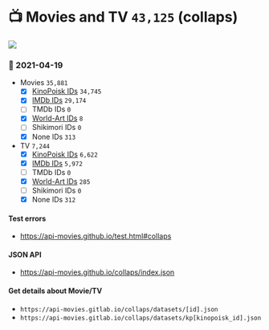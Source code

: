 # :tv: Movies and TV `43,125` (collaps)

<a href="https://API-Movies.github.io"><img src="https://API-Movies.github.io/banner.png?cache"></a>

### :date: 2021-04-19
- Movies `35,881`
  - [x] <a href="https://API-Movies.github.io/collaps/movie_kinopoisk_ids.json">KinoPoisk IDs</a> `34,745`
  - [x] <a href="https://API-Movies.github.io/collaps/movie_imdb_ids.json">IMDb IDs</a> `29,174`
  - [ ] TMDb IDs `0`
  - [x] <a href="https://API-Movies.github.io/collaps/movie_world_art_ids.json">World-Art IDs</a> `8`
  - [ ] Shikimori IDs `0`
  - [x] None IDs `313`
- TV `7,244`
  - [x] <a href="https://API-Movies.github.io/collaps/tv_kinopoisk_ids.json">KinoPoisk IDs</a> `6,622`
  - [x] <a href="https://API-Movies.github.io/collaps/tv_imdb_ids.json">IMDb IDs</a> `5,972`
  - [ ] TMDb IDs `0`
  - [x] <a href="https://API-Movies.github.io/collaps/tv_world_art_ids.json">World-Art IDs</a> `285`
  - [ ] Shikimori IDs `0`
  - [x] None IDs `312`
#### Test errors
- <a href='https://api-movies.github.io/test.html#collaps'>https://api-movies.github.io/test.html#collaps</a>
#### JSON API
- <a href='https://api-movies.github.io/collaps/index.json'>https://api-movies.github.io/collaps/index.json</a>
#### Get details about Movie/TV
- `https://api-movies.gitlab.io/collaps/datasets/[id].json`
- `https://api-movies.gitlab.io/collaps/datasets/kp[kinopoisk_id].json`
